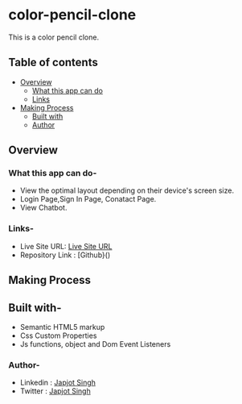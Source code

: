 # color-pencil-clone
This is a color pencil clone.

## Table of contents
* [Overview](https://github.com/Japjotsingh02/Weather-App#overview)
  * [What this app can do ](https://github.com/Japjotsingh02/color-pencil-clone#what-it-can-do-)
  * [Links](https://github.com/Japjotsingh02/color-pencil-clone#links-)
* [Making Process](https://github.com/Japjotsingh02/color-pencil-clone#making-process)
  * [Built with](https://github.com/Japjotsingh02/color-pencil-clone#built-with-)
  * [Author](https://github.com/Japjotsingh02/color-pencil-clone#author-)

## Overview

### What this app can do-

* View the optimal layout depending on their device's screen size.
* Login Page,Sign In Page, Conatact Page.
* View Chatbot.

### Links-

* Live Site URL: [Live Site URL](https://weatherwebapp1.netlify.app/)
* Repository Link : [Github}()

## Making Process

## Built with-

* Semantic HTML5 markup
* Css Custom Properties
* Js functions, object and Dom Event Listeners

### Author-

* Linkedin : [Japjot Singh](https://www.linkedin.com/in/japjot-singh-9a7b541a8)
* Twitter  : [Japjot Singh](https://twitter.com/Japjots62944019)
